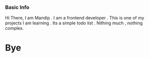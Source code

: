 ### Basic Info
Hi There, I am Mandip . I am a frontend developer . This is one of my projects I am learning . Its a simple todo list . Nithing much , nothing complex.

# Bye


